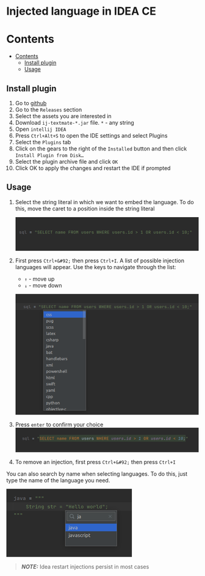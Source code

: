 # Injected language in IDEA CE

# Contents

- [Contents](#contents)
    - [Install plugin](#install-plugin)
    - [Usage](#usage)

## Install plugin

1. Go to [github](https://github.com/SuduIDE/ij-textmate)
2. Go to the `Releases` section
3. Select the assets you are interested in
4. Download `ij-textmate-*.jar` file. `*` - any string
5. Open `intellij IDEA`
6. Press `Ctrl+Alt+S` to open the IDE settings and select Plugins
7. Select the `Plugins` tab
8. Click on the gears to the right of the `Installed` button and then click `Install Plugin from Disk…`
9. Select the plugin archive file and click `OK`
10. Click OK to apply the changes and restart the IDE if prompted

## Usage

1. Select the string literal in which we want to embed the language. To do this, move the caret to a position inside the
   string literal

   ![string literal without injection](images/without_injection.png)

2. First press `Ctrl+&#92;` then press `Ctrl+I`. A list of possible injection languages will appear. Use the keys to
   navigate through the list:
    - `↑` - move up
    - `↓` - move down

   ![select language](images/select_language.png)
3. Press `enter` to confirm your choice
   ![with injection](images/with_injection.png)

4. To remove an injection, first press `Ctrl+&#92;` then press `Ctrl+I`

You can also search by name when selecting languages. To do this, just type the name of the language you need.

![search_language](images/search_language.png)

> **_NOTE:_** Idea restart injections persist in most cases